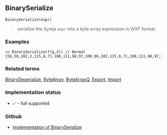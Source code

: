 ## BinarySerialize

```
BinarySerialize(expr)
```

> serialize the Symja `expr` into a byte array expression in WXF format.
 
### Examples

```
>> BinarySerialize(f(g,2)) // Normal
{56,58,102,2,115,8,71,108,111,98,97,108,96,102,115,8,71,108,111,98,97,108,96,103,67,2}
```


### Related terms 
[BinaryDeserialize](BinaryDeserialize.md), [ByteArray](ByteArray.md), [ByteArrayQ](ByteArrayQ.md), [Export](Export.md), [Import](Import.md)






### Implementation status

* &#x2705; - full supported

### Github

* [Implementation of BinarySerialize](https://github.com/axkr/symja_android_library/blob/master/symja_android_library/matheclipse-core/src/main/java/org/matheclipse/core/builtin/WXFFunctions.java#L32) 
